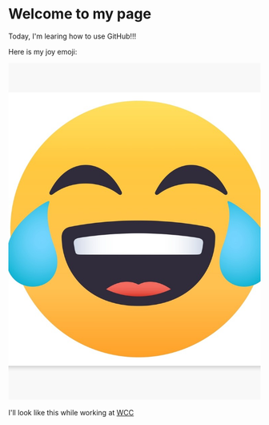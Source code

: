 # Welcome to my page

Today, I'm learing how to use GitHub!!!

Here is my joy emoji:

![joy emoji image](images/joy.jpg)


I'll look like this while working at [WCC](https://www.sunywcc.edu)
